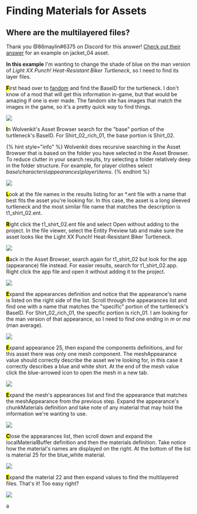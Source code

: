 # Finding Materials for Assets

## Where are the multilayered files?

Thank you @86maylin#6375 on Discord for this answer! [Check out their answer](https://discordapp.com/channels/717692382849663036/1021886502709493881/1022477944842629121) for an example on jacket\_04 asset.

**In this example** I'm wanting to change the shade of blue on the man version of _Light XX Punch! Heat-Resistant Biker Turtleneck_, so I need to find its layer files.

<mark style="background-color:yellow;">**F**</mark>irst head over to [fandom](https://cyberpunk.fandom.com/wiki/Cyberpunk\_2077\_Clothing) and find the BaseID for the turtleneck. I don't know of a mod that will get this information in-game, but that would be amazing if one is ever made. The fandom site has images that match the images in the game, so it's a pretty quick way to find things.

![](<../../.gitbook/assets/image (7).png>)

<mark style="background-color:yellow;">**I**</mark>n Wolvenkit's Asset Browser search for the "base" portion of the turtleneck's BaseID. For Shirt\_02\_rich\_01, the base portion is Shirt\_02.

{% hint style="info" %}
Wolvenkit does recursive searching in the Asset Browser that is based on the folder you have selected in the Asset Browser. To reduce clutter in your search results, try selecting a folder relatively deep in the folder structure. For example, for player clothes select _base\characters\appearances\player\items_.
{% endhint %}

![](<../../.gitbook/assets/image (15).png>)

<mark style="background-color:yellow;">**L**</mark>ook at the file names in the results listing for an \*.ent file with a name that best fits the asset you're looking for. In this case, the asset is a long sleeved turtleneck and the most similar file name that matches the description is t1\_shirt\_02.ent.

<mark style="background-color:yellow;">**R**</mark>ight click the t1\_shirt\_02.ent file and select Open without adding to the project. In the file viewer, select the Entity Preview tab and make sure the asset looks like the Light XX Punch! Heat-Resistant Biker Turtleneck.

![](<../../.gitbook/assets/image (1).png>)

<mark style="background-color:yellow;">**B**</mark>ack in the Asset Browser, search again for t1\_shirt\_02 but look for the app (appearance) file instead. For easier results, search for t1\_shirt\_02.app. Right click the app file and open it without adding it to the project.&#x20;

![](<../../.gitbook/assets/image (20).png>)

<mark style="background-color:yellow;">**E**</mark>xpand the appearances definition and notice that the appearance's name is listed on the right side of the list. Scroll through the appearances list and find one with a name that matches the "specific" portion of the turtleneck's BaseID. For Shirt\_02\_rich\_01, the specific portion is rich\_01. I am looking for the man version of that appearance, so I need to find one ending in _m_ or _ma_ (man average).

![](<../../.gitbook/assets/image (3).png>)

<mark style="background-color:yellow;">**E**</mark>xpand appearance 25, then expand the components definitions, and for this asset there was only one mesh component. The meshAppearance value should correctly describe the asset we're looking for, in this case it correctly describes a blue and white shirt. At the end of the mesh value click the blue-arrowed icon to open the mesh in a new tab.

![](<../../.gitbook/assets/image (21).png>)

<mark style="background-color:yellow;">**E**</mark>xpand the mesh's appearances list and find the appearance that matches the meshAppearance from the previous step. Expand the appearance's chunkMaterials definition and take note of any material that may hold the information we're wanting to use.

![](<../../.gitbook/assets/image (14).png>)

<mark style="background-color:yellow;">**C**</mark>lose the appearances list, then scroll down and expand the localMaterialBuffer definition and then the materials definition. Take notice how the material's names are displayed on the right. At the bottom of the list is material 25 for the blue\_white material.

![](<../../.gitbook/assets/image (17).png>)

<mark style="background-color:yellow;">**E**</mark>xpand the material 22  and then expand values to find the multilayered files. That's it! Too easy right?

![](<../../.gitbook/assets/image (22) (1).png>)

a
